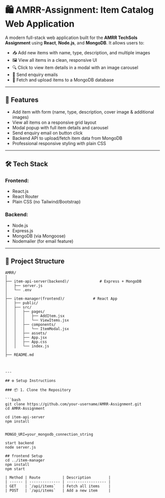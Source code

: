 # 🛍️ AMRR-Assignment: Item Catalog Web Application

A modern full-stack web application built for the **AMRR TechSols Assignment** using **React**, **Node.js**, and **MongoDB**. It allows users to:

- 📥 Add new items with name, type, description, and multiple images
- 🖼️ View all items in a clean, responsive UI
- 🔍 Click to view item details in a modal with an image carousel
- 📧 Send enquiry emails
- 💾 Fetch and upload items to a MongoDB database

---

## 🚀 Features

- Add item with form (name, type, description, cover image & additional images)
- View all items on a responsive grid layout
- Modal popup with full item details and carousel
- Send enquiry email on button click
- Backend API to upload/fetch item data from MongoDB
- Professional responsive styling with plain CSS

---

## 🛠️ Tech Stack

### Frontend:
- React.js
- React Router
- Plain CSS (no Tailwind/Bootstrap)

### Backend:
- Node.js
- Express.js
- MongoDB (via Mongoose)
- Nodemailer (for email feature)

---

## 📁 Project Structure

```text
AMRR/
│
├── item-api-server(backend)/              # Express + MongoDB
│   ├── server.js
│   └── .env
│
├── item-manager(frontend)/             # React App
│   ├── public/
│   ├── src/
│   │   ├── pages/
│   │   │   ├── AddItem.jsx
│   │   │   └── ViewItems.jsx
│   │   ├── components/
│   │   │   └── ItemModal.jsx
│   │   ├── assets/
│   │   ├── App.jsx
│   │   ├── App.css
│   │   └── index.js
│
├── README.md



---

## ⚙️ Setup Instructions

### 📦 1. Clone the Repository

```bash
git clone https://github.com/your-username/AMRR-Assignment.git
cd AMRR-Assignment

cd item-api-server
npm install


MONGO_URI=your_mongodb_connection_string

start backend
node server.js

## frontend Setup
cd ../item-manager
npm install
npm start

| Method | Route          | Description        |
| ------ | -------------- | ------------------ |
| GET    | `/api/items`   | Fetch all items    |
| POST   | `/api/items`   | Add a new item     |



